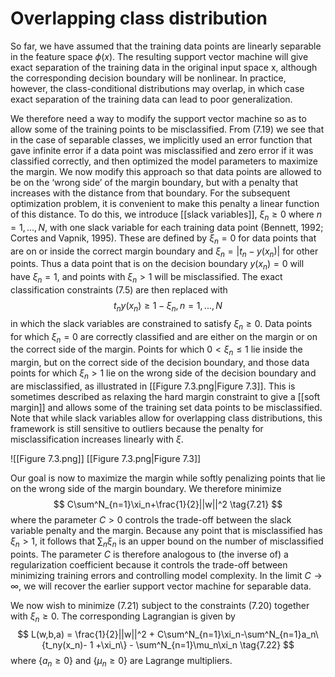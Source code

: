 # Overlapping class distribution
So far, we have assumed that the training data points are linearly separable in the
feature space $\phi(x)$. The resulting support vector machine will give exact separation
of the training data in the original input space x, although the corresponding decision boundary will be nonlinear. In practice, however, the class-conditional distributions may overlap, in which case exact separation of the training data can lead to poor generalization.

We therefore need a way to modify the support vector machine so as to allow
some of the training points to be misclassified. From (7.19) we see that in the case
of separable classes, we implicitly used an error function that gave infinite error
if a data point was misclassified and zero error if it was classified correctly, and
then optimized the model parameters to maximize the margin. We now modify this
approach so that data points are allowed to be on the ‘wrong side’ of the margin
boundary, but with a penalty that increases with the distance from that boundary. For the subsequent optimization problem, it is convenient to make this penalty a linear function of this distance. To do this, we introduce [[slack variables]], $\xi_n \geq 0$ where $n = 1, . . . , N$, with one slack variable for each training data point (Bennett, 1992; Cortes and Vapnik, 1995). These are defined by $\xi_n = 0$ for data points that are on or inside the correct margin boundary and $\xi_n = |t_n − y(x_n)|$ for other points. Thus a data point that is on the decision boundary $y(x_n) = 0$ will have $\xi_n = 1$, and points with $\xi_n > 1$ will be misclassified. The exact classification constraints (7.5) are then replaced with
$$
t_ny(x_n) \geq 1 - \xi_n, n = 1,...,N
\tag{7.20}
$$
in which the slack variables are constrained to satisfy $\xi_n \geq 0$. Data points for which
$\xi_n = 0$ are correctly classified and are either on the margin or on the correct side
of the margin. Points for which $0 \lt \xi_n \leq 1$ lie inside the margin, but on the correct
side of the decision boundary, and those data points for which $\xi_n > 1$ lie on
the wrong side of the decision boundary and are misclassified, as illustrated in [[Figure 7.3.png|Figure 7.3]]. This is sometimes described as relaxing the hard margin constraint to give a [[soft margin]] and allows some of the training set data points to be misclassified. Note that while slack variables allow for overlapping class distributions, this framework is still sensitive to outliers because the penalty for misclassification increases linearly with $\xi$.

![[Figure 7.3.png]]
[[Figure 7.3.png|Figure 7.3]]

Our goal is now to maximize the margin while softly penalizing points that lie
on the wrong side of the margin boundary. We therefore minimize
$$
C\sum^N_{n=1}\xi_n+\frac{1}{2}||w||^2
\tag{7.21}
$$
where the parameter $C \gt 0$ controls the trade-off between the slack variable penalty and the margin. Because any point that is misclassified has $\xi_n \gt 1$, it follows that $\sum_n \xi_n$ is an upper bound on the number of misclassified points. The parameter *C* is therefore analogous to (the inverse of) a regularization coefficient because it controls the trade-off between minimizing training errors and controlling model complexity. In the limit $C \rightarrow \infty$, we will recover the earlier support vector machine for separable data.

We now wish to minimize (7.21) subject to the constraints (7.20) together with
$\xi_n \geq 0$. The corresponding Lagrangian is given by
$$
L(w,b,a) = \frac{1}{2}||w||^2 + C\sum^N_{n=1}\xi_n-\sum^N_{n=1}a_n\{t_ny(x_n)- 1 +\xi_n\} - \sum^N_{n=1}\mu_n\xi_n
\tag{7.22}
$$
where $\{a_n \geq 0\}$ and $\{\mu_n \geq 0\}$ are Lagrange multipliers.